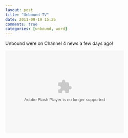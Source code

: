 ```yaml
---
layout: post
title: "Unbound TV"
date: 2011-09-19 15:26
comments: true
categories: [unbound, word]
---
```


Unbound were on Channel 4 news a few days ago!

<object id="flashObj" width="370" height="260" classid="clsid:D27CDB6E-AE6D-11cf-96B8-444553540000" codebase="http://download.macromedia.com/pub/shockwave/cabs/flash/swflash.cab#version=9,0,47,0"><param name="movie" value="http://c.brightcove.com/services/viewer/federated_f9?isVid=1" /><param name="bgcolor" value="#FFFFFF" /><param name="flashVars" value="videoId=1160713641001&playerID=69900095001&playerKey=AQ~~,AAAAAEabvr4~,Wtd2HT-p_VhJQ6tgdykx3j23oh1YN-2U&domain=embed&dynamicStreaming=true" /><param name="base" value="http://admin.brightcove.com" /><param name="seamlesstabbing" value="false" /><param name="allowFullScreen" value="true" /><param name="swLiveConnect" value="true" /><param name="allowScriptAccess" value="always" /><embed src="http://c.brightcove.com/services/viewer/federated_f9?isVid=1" bgcolor="#FFFFFF" flashVars="videoId=1160713641001&playerID=69900095001&playerKey=AQ~~,AAAAAEabvr4~,Wtd2HT-p_VhJQ6tgdykx3j23oh1YN-2U&domain=embed&dynamicStreaming=true" base="http://admin.brightcove.com" name="flashObj" width="370" height="260" seamlesstabbing="false" type="application/x-shockwave-flash" allowFullScreen="true" swLiveConnect="true" allowScriptAccess="always" pluginspage="http://www.macromedia.com/shockwave/download/index.cgi?P1_Prod_Version=ShockwaveFlash"></embed></object>